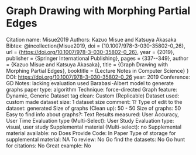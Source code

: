 # Graph Drawing with Morphing Partial Edges

Citation name: Misue2019
Authors: Kazuo Misue and Katsuya Akasaka
Bibtex: @incollection{Misue2019,
doi = {10.1007/978-3-030-35802-0_26},
url = {https://doi.org/10.1007/978-3-030-35802-0_26},
year = {2019},
publisher = {Springer International Publishing},
pages = {337--349},
author = {Kazuo Misue and Katsuya Akasaka},
title = {Graph Drawing with Morphing Partial Edges},
booktitle = {Lecture Notes in Computer Science}
}
DOI: https://doi.org/10.1007/978-3-030-35802-0_26
year: 2019
Conference: GD
Notes: lacking evaluation
used Barabasi-Albert model to generate graphs
paper type: algorithm
Technique: force-directed
Graph feature: Dynamic, Generic
Dataset tag clean: Custom (Replicable)
Dataset used: custom made
dataset size: 1
dataset size comment: 1?
Type of edit to the dataset: generated
Size of graphs (Clean up): 50 - 50
Size of graphs: 50
Easy to find info about graphs?: Text
Results measured: User Accuracy, User Time
Evaluation type (Multi-Select): User Study
Evaluation type: visual, user study
Supplemental material (Multi-select): no
Supplemental material available: no
Does Provide Code: In Paper
Type of storage for supplemental material: NA
To review: No
Go find the datasets: No
Go hunt for citations: No
Great example: No